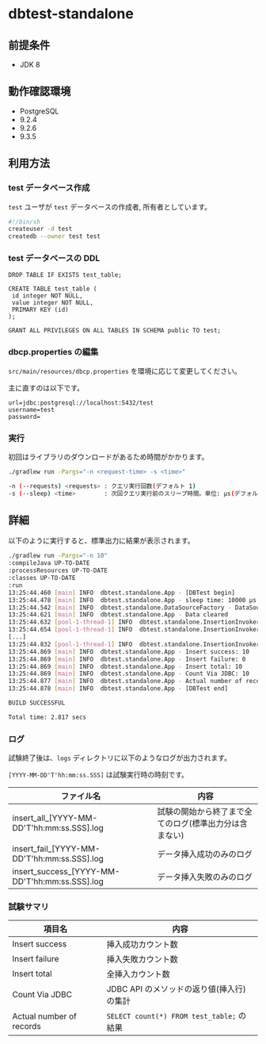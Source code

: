 # dbtest-standalone

## 前提条件

* JDK 8

## 動作確認環境

* PostgreSQL
 * 9.2.4
 * 9.2.6
 * 9.3.5

## 利用方法

### test データベース作成

`test` ユーザが `test` データベースの作成者, 所有者としています。

~~~ sh
#!/bin/sh
createuser -d test
createdb --owner test test
~~~

### test データベースの DDL

~~~
DROP TABLE IF EXISTS test_table;

CREATE TABLE test_table (
 id integer NOT NULL,
 value integer NOT NULL,
 PRIMARY KEY (id)
);

GRANT ALL PRIVILEGES ON ALL TABLES IN SCHEMA public TO test;
~~~

### dbcp.properties の編集

`src/main/resources/dbcp.properties` を環境に応じて変更してください。

主に直すのは以下です。

~~~
url=jdbc:postgresql://localhost:5432/test
username=test
password=
~~~

### 実行

初回はライブラリのダウンロードがあるため時間がかかります。

~~~ sh
./gradlew run -Pargs="-n <request-time> -s <time>"
~~~

~~~ sh
-n (--requests) <requests> : クエリ実行回数(デフォルト 1)
-s (--sleep) <time>        : 次回クエリ実行前のスリープ時間。単位: μs(デフォルト 10000 μs)
~~~

## 詳細

以下のように実行すると、標準出力に結果が表示されます。

~~~ sh
./gradlew run -Pargs="-n 10"
:compileJava UP-TO-DATE
:processResources UP-TO-DATE
:classes UP-TO-DATE
:run
13:25:44.460 [main] INFO  dbtest.standalone.App - [DBTest begin]
13:25:44.478 [main] INFO  dbtest.standalone.App - sleep time: 10000 μs
13:25:44.542 [main] INFO  dbtest.standalone.DataSourceFactory - DataSource initialized.
13:25:44.621 [main] INFO  dbtest.standalone.App - Data cleared
13:25:44.632 [pool-1-thread-1] INFO  dbtest.standalone.InsertionInvoker - [Insert success] COUNT_TOTAL: 1, COUNT_SUCCESS: 1, COUNT_FAILURE: 0
13:25:44.654 [pool-1-thread-1] INFO  dbtest.standalone.InsertionInvoker - [Insert success] COUNT_TOTAL: 2, COUNT_SUCCESS: 2, COUNT_FAILURE: 0
[...]
13:25:44.832 [pool-1-thread-1] INFO  dbtest.standalone.InsertionInvoker - [Insert success] COUNT_TOTAL: 10, COUNT_SUCCESS: 10, COUNT_FAILURE: 0
13:25:44.869 [main] INFO  dbtest.standalone.App - Insert success: 10
13:25:44.869 [main] INFO  dbtest.standalone.App - Insert failure: 0
13:25:44.869 [main] INFO  dbtest.standalone.App - Insert total: 10
13:25:44.869 [main] INFO  dbtest.standalone.App - Count Via JDBC: 10
13:25:44.877 [main] INFO  dbtest.standalone.App - Actual number of records: 10
13:25:44.878 [main] INFO  dbtest.standalone.App - [DBTest end]

BUILD SUCCESSFUL

Total time: 2.817 secs
~~~

### ログ

試験終了後は、`logs` ディレクトリに以下のようなログが出力されます。

`[YYYY-MM-DD'T'hh:mm:ss.SSS]` は試験実行時の時刻です。

ファイル名                                      | 内容
-----------------------------------------------|--------------------------------------------------
insert\_all_[YYYY-MM-DD'T'hh:mm:ss.SSS].log    | 試験の開始から終了まで全てのログ(標準出力分は含まない)
insert\_fail_[YYYY-MM-DD'T'hh:mm:ss.SSS].log   | データ挿入成功のみのログ
insert\_success_[YYYY-MM-DD'T'hh:mm:ss.SSS].log| データ挿入失敗のみのログ

### 試験サマリ

項目名                   | 内容
------------------------|-------------------------------------------
Insert success          | 挿入成功カウント数
Insert failure          | 挿入失敗カウント数
Insert total            | 全挿入カウント数
Count Via JDBC          | JDBC API のメソッドの返り値(挿入行)の集計
Actual number of records| `SELECT count(*) FROM test_table;` の結果
